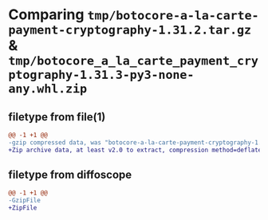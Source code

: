 # Comparing `tmp/botocore-a-la-carte-payment-cryptography-1.31.2.tar.gz` & `tmp/botocore_a_la_carte_payment_cryptography-1.31.3-py3-none-any.whl.zip`

## filetype from file(1)

```diff
@@ -1 +1 @@
-gzip compressed data, was "botocore-a-la-carte-payment-cryptography-1.31.2.tar", last modified: Wed Jul 12 01:44:47 2023, max compression
+Zip archive data, at least v2.0 to extract, compression method=deflate
```

## filetype from diffoscope

```diff
@@ -1 +1 @@
-GzipFile
+ZipFile
```


